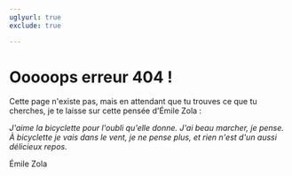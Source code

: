 ```yaml
---
uglyurl: true
exclude: true

---
```

# Ooooops erreur 404 !

Cette page n'existe pas, mais en attendant que tu trouves ce que tu cherches, je te laisse sur cette pensée d'Émile Zola :

_J'aime la bicyclette pour l'oubli qu'elle donne. J'ai beau marcher, je pense. À bicyclette je vais dans le vent, je ne pense plus, et rien n'est d'un aussi délicieux repos._

Émile Zola